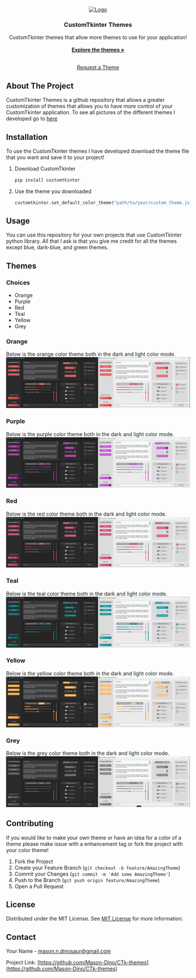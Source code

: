                          
<br/>
<div align="center">
<a href="https://github.com/ShaanCoding/ReadME-Generator">
<img src="https://source.unsplash.com/random/256x256" alt="Logo" width="80" height="80">
</a>
<h3 align="center">CustomTkinter Themes</h3>
<p align="center">
CustomTkinter themes that allow more themes to use for your application!
<br/>
<br/>
<a href="https://github.com/Mason-Dino/CTk-themes/tree/main/themes"><strong>Explore the themes »</strong></a>
<br/>
<br/>
  

<a href="https://github.com/Mason-Dino/CTk-themes/issues/new?labels=enhancement&template=feature-request---.md">Request a Theme</a>
</p>
</div>

 ## About The Project

CustomTkinter Themes is a github repository that allows a greater customization of themes that allows you to have more control of your CustomTkinter application. To see all pictures of the different themes I developed go to [here]()

 ## Installation

To use the CustomTkinter themes I have developed download the theme file that you want and save it to your project!

1. Download CustomTkinter
    ```sh
    pip install customtkinter
    ```
2. Use the theme you downloaded
   ```py
   customtkinter.set_default_color_theme("path/to/your/custom_theme.json")
   ```
 ## Usage

You can use this repository for your own projects that use CustomTkinter python library. All that I ask is that you give me credit for all the themes except blue, dark-blue, and green themes. 

## Themes
### Choices
- Orange
- Purple
- Red
- Teal
- Yellow
- Grey

### Orange
Below is the orange color theme both in the dark and light color mode.
<img src="pictures/orange.png">

### Purple
Below is the purple color theme both in the dark and light color mode.
<img src="pictures/purple.png">

### Red
Below is the red color theme both in the dark and light color mode.
<img src="pictures/red.png">

### Teal
Below is the teal color theme both in the dark and light color mode.
<img src="pictures/teal.png">

### Yellow
Below is the yellow color theme both in the dark and light color mode.
<img src="pictures/yellow.png">

### Grey
Below is the grey color theme both in the dark and light color mode.
<img src="pictures/grey.png">

 ## Contributing

If you would like to make your own theme or have an idea for a color of a theme please make issue with a enhancement tag or fork the project with your color theme!

1. Fork the Project
2. Create your Feature Branch (`git checkout -b feature/AmazingTheme`)
3. Commit your Changes (`git commit -m 'Add some AmazingTheme'`)
4. Push to the Branch (`git push origin feature/AmazingTheme`)
5. Open a Pull Request
 ## License

Distributed under the MIT License. See [MIT License](https://github.com/Mason-Dino/CTk-themes/blob/main/LICENSE) for more information.
 ## Contact

Your Name - mason.n.dinosaur@gmail.com

Project Link: [https://github.com/Mason-Dino/CTk-themes](https://github.com/Mason-Dino/CTk-themes)
